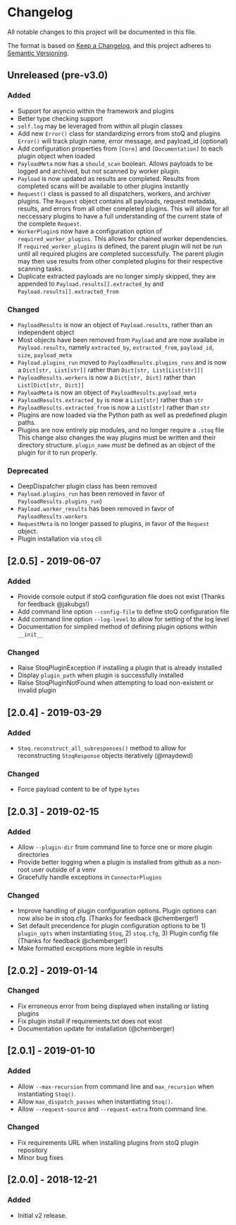 # Changelog

All notable changes to this project will be documented in this file.

The format is based on [Keep a Changelog](https://keepachangelog.com/en/1.0.0/),
and this project adheres to [Semantic Versioning](https://semver.org/spec/v2.0.0.html).

## Unreleased (pre-v3.0)

### Added

- Support for asyncio within the framework and plugins
- Better type checking support
- `self.log` may be leveraged from within all plugin classes
- Add new `Error()` class for standardizing errors from stoQ and plugins
    `Error()` will track plugin name, error message, and payload_id (optional)
- Add configuration properties from `[Core]` and `[Documentation]` to each plugin object when loaded 
- `PayloadMeta` now has a `should_scan` boolean.
    Allows payloads to be logged and archived, but not scanned by worker plugin.
- `Payload` is now updated as results are completed.
    Results from completed scans will be available to other plugins instantly
- `Request()` class is passed to all dispatchers, workers, and archiver plugins.
    The `Request` object contains all payloads, request metadata, results, and errors from 
    all other completed plugins. This will allow for all neccessary plugins to have a full 
    understanding of the current state of the complete `Request`.
- `WorkerPlugin`s now have a configuration option of `required_worker_plugins`.
    This allows for chained worker dependencies. If `required_worker_plugins` is defined, the 
    parent plugin will not be run until all required plugins are completed successfully. The
    parent plugin may then use results from other completed plugins for their respective 
    scanning tasks.
- Duplicate extracted payloads are no longer simply skipped, they are appended to 
    `Payload.results[].extracted_by` and `Payload.results[].extracted_from`  


### Changed

- `PayloadResults` is now an object of `Payload.results`, rather than an independent object
- Most objects have been removed from `Payload` and are now availabe in `Payload.results`, 
    namely `extracted_by`, `extracted_from`, `payload_id`, `size`, `payload_meta`
- `Payload.plugins_run` moved to `PayloadResults.plugins_runs` and is now a `Dict[str, List[str]]` 
    rather than `Dict[str, List[List[str]]]`
- `PayloadResults.workers` is now a `Dict[str, Dict]` rather than `List[Dict[str, Dict]]`
- `PayloadMeta` is now an object of `PayloadResults.payload_meta` 
- `PayloadResults.extracted_by` is now a `List[str]` rather than `str`
- `PayloadResults.extracted_from` is now a `List[str]` rather than `str`
- Plugins are now loaded via the Python path as well as predefined plugin paths.
- Plugins are now entirely pip modules, and no longer require a `.stoq` file
    This change also changes the way plugins must be written and their directory structure.
    `plugin_name` *must* be defined as an object of the plugin for it to run properly.

### Deprecated

- DeepDispatcher plugin class has been removed
- `Payload.plugins_run` has been removed in favor of `PayloadResults.plugins_run`)
- `Payload.worker_results` has been removed in favor of `PayloadResults.workers`
- `RequestMeta` is no longer passed to plugins, in favor of the `Request` object.
- Plugin installation via `stoq` cli
## [2.0.5] - 2019-06-07

### Added

- Provide console output if stoQ configuration file does not exist (Thanks for feedback @jakubgs!)
- Add command line option `--config-file` to define stoQ configuration file
- Add command line option `--log-level` to allow for setting of the log level
- Documentation for simplied method of defining plugin options within `__init__`

### Changed

- Raise StoqPluginException if installing a plugin that is already installed
- Display `plugin_path` when plugin is successfully installed
- Raise StoqPluginNotFound when attempting to load non-existent or invalid plugin

## [2.0.4] - 2019-03-29

### Added

- `Stoq.reconstruct_all_subresponses()` method to allow for reconstructing `StoqResponse` objects iteratively (@maydewd)

### Changed

- Force payload content to be of type `bytes`

## [2.0.3] - 2019-02-15

### Added

- Allow `--plugin-dir` from command line to force one or more plugin directories
- Provide better logging when a plugin is installed from github as a non-root user outside of a venv
- Gracefully handle exceptions in `ConnectorPlugins`

### Changed

- Improve handling of plugin configuration options. Plugin options can now also be in stoq.cfg. (Thanks for feedback @chemberger!)
- Set default precendence for plugin configuration options to be 1) `plugin_opts` when instantiating `Stoq`, 2) `stoq.cfg`, 3) Plugin config file (Thanks for feedback @chemberger!)
- Make formatted exceptions more legible in results

## [2.0.2] - 2019-01-14

### Changed

- Fix erroneous error from being displayed when installing or listing plugins
- Fix plugin install if requirements.txt does not exist
- Documentation update for installation (@chemberger)

## [2.0.1] - 2019-01-10

### Added

- Allow `--max-recursion` from command line and `max_recursion` when instantiating `Stoq()`.
- Allow `max_dispatch_passes` when instantiating `Stoq()`.
- Allow `--request-source` and `--request-extra` from command line.

### Changed

- Fix requirements URL when installing plugins from stoQ plugin repository
- Minor bug fixes

## [2.0.0] - 2018-12-21

### Added

- Initial v2 release.
